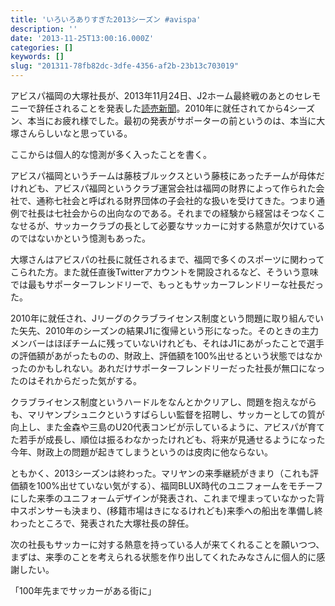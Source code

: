 ```yaml
---
title: 'いろいろありすぎた2013シーズン #avispa'
description: ''
date: '2013-11-25T13:00:16.000Z'
categories: []
keywords: []
slug: "201311-78fb82dc-3dfe-4356-af2b-23b13c703019"
---
```

アビスパ福岡の大塚社長が、2013年11月24日、J2ホーム最終戦のあとのセレモニーで辞任されることを発表した[読売新聞](http://kyushu.yomiuri.co.jp/news/national/20131125-OYS1T00212.htm)。2010年に就任されてから4シーズン、本当にお疲れ様でした。最初の発表がサポーターの前というのは、本当に大塚さんらしいなと思っている。

ここからは個人的な憶測が多く入ったことを書く。

アビスパ福岡というチームは藤枝ブルックスという藤枝にあったチームが母体だけれども、アビスパ福岡というクラブ運営会社は福岡の財界によって作られた会社で、通称七社会と呼ばれる財界団体の子会社的な扱いを受けてきた。つまり通例で社長は七社会からの出向なのである。それまでの経験から経営はそつなくこなせるが、サッカークラブの長として必要なサッカーに対する熱意が欠けているのではないかという憶測もあった。

大塚さんはアビスパの社長に就任されるまで、福岡で多くのスポーツに関わってこられた方。また就任直後Twitterアカウントを開設されるなど、そういう意味では最もサポーターフレンドリーで、もっともサッカーフレンドリーな社長だった。

2010年に就任され、Jリーグのクラブライセンス制度という問題に取り組んでいた矢先、2010年のシーズンの結果J1に復帰という形になった。そのときの主力メンバーはほぼチームに残っていないけれども、それはJ1にあがったことで選手の評価額があがったものの、財政上、評価額を100%出せるという状態ではなかったのかもしれない。あれだけサポーターフレンドリーだった社長が無口になったのはそれからだった気がする。

クラブライセンス制度というハードルをなんとかクリアし、問題を抱えながらも、マリヤンプシュニクというすばらしい監督を招聘し、サッカーとしての質が向上し、また金森や三島のU20代表コンビが示しているように、アビスパが育てた若手が成長し、順位は振るわなかったけれども、将来が見通せるようになった今年、財政上の問題が起きてしまうというのは皮肉に他ならない。

ともかく、2013シーズンは終わった。マリヤンの来季継続がきまり（これも評価額を100%出せていない気がする）、福岡BLUX時代のユニフォームをモチーフにした来季のユニフォームデザインが発表され、これまで埋まっていなかった背中スポンサーも決まり、(移籍市場はきになるけれども)来季への船出を準備し終わったところで、発表された大塚社長の辞任。

次の社長もサッカーに対する熱意を持っている人が来てくれることを願いつつ、まずは、来季のことを考えられる状態を作り出してくれたみなさんに個人的に感謝したい。

「100年先までサッカーがある街に」